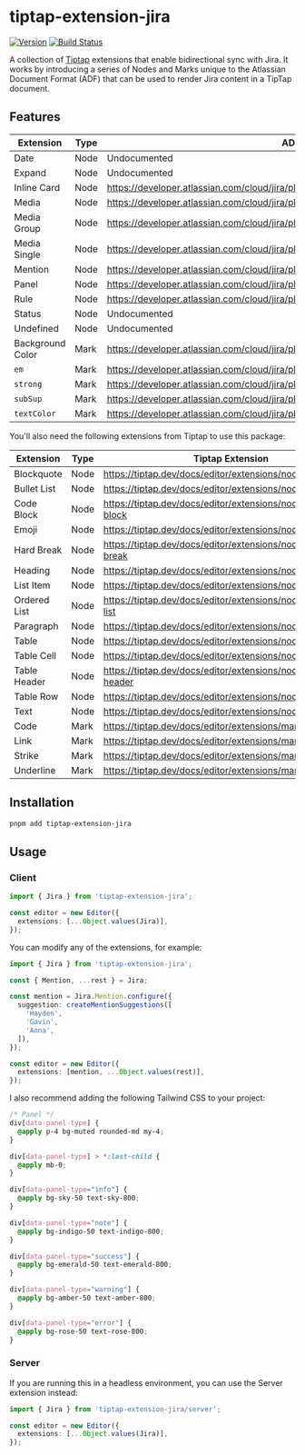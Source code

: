 # tiptap-extension-jira

[![Version](https://img.shields.io/npm/v/tiptap-extension-jira.svg)](https://www.npmjs.org/package/tiptap-extension-jira) [![Build Status](https://github.com/haydenbleasel/tiptap-extension-jira/actions/workflows/push.yml/badge.svg?branch=main)](https://github.com/haydenbleasel/tiptap-extension-jira/actions?query=branch%3Amain)

A collection of [Tiptap](https://tiptap.dev/) extensions that enable bidirectional sync with Jira. It works by introducing a series of Nodes and Marks unique to the Atlassian Document Format (ADF) that can be used to render Jira content in a TipTap document.

## Features

| Extension | Type | ADF Node |
|---------|------|---------|
| Date | Node | Undocumented |
| Expand | Node | Undocumented |
| Inline Card | Node | https://developer.atlassian.com/cloud/jira/platform/apis/document/nodes/inlineCard/ |
| Media | Node | https://developer.atlassian.com/cloud/jira/platform/apis/document/nodes/media/ |
| Media Group | Node | https://developer.atlassian.com/cloud/jira/platform/apis/document/nodes/mediaGroup/ |
| Media Single | Node | https://developer.atlassian.com/cloud/jira/platform/apis/document/nodes/mediaSingle/ |
| Mention | Node | https://developer.atlassian.com/cloud/jira/platform/apis/document/nodes/mention/ |
| Panel | Node | https://developer.atlassian.com/cloud/jira/platform/apis/document/nodes/panel/ |
| Rule | Node | https://developer.atlassian.com/cloud/jira/platform/apis/document/nodes/rule/ |
| Status | Node | Undocumented |
| Undefined | Node | Undocumented |
| Background Color | Mark | https://developer.atlassian.com/cloud/jira/platform/apis/document/marks/backgroundColor/ |
| `em` | Mark | https://developer.atlassian.com/cloud/jira/platform/apis/document/marks/em/ |
| `strong` | Mark | https://developer.atlassian.com/cloud/jira/platform/apis/document/marks/strong/ |
| `subSup` | Mark | https://developer.atlassian.com/cloud/jira/platform/apis/document/marks/subsup/ |
| `textColor` | Mark | https://developer.atlassian.com/cloud/jira/platform/apis/document/marks/textColor/ |

You'll also need the following extensions from Tiptap to use this package:

| Extension | Type | Tiptap Extension | ADF Node |
|---------|-------------|------|------|
| Blockquote | Node | https://tiptap.dev/docs/editor/extensions/nodes/blockquote | https://developer.atlassian.com/cloud/jira/platform/apis/document/nodes/blockquote/ |
| Bullet List | Node | https://tiptap.dev/docs/editor/extensions/nodes/bullet-list | https://developer.atlassian.com/cloud/jira/platform/apis/document/nodes/bulletList/ |
| Code Block | Node | https://tiptap.dev/docs/editor/extensions/nodes/code-block | https://developer.atlassian.com/cloud/jira/platform/apis/document/nodes/codeBlock/ |
| Emoji | Node | https://tiptap.dev/docs/editor/extensions/nodes/emoji | https://developer.atlassian.com/cloud/jira/platform/apis/document/nodes/emoji/ |
| Hard Break | Node | https://tiptap.dev/docs/editor/extensions/nodes/hard-break | https://developer.atlassian.com/cloud/jira/platform/apis/document/nodes/hardBreak/ |
| Heading | Node | https://tiptap.dev/docs/editor/extensions/nodes/heading | https://developer.atlassian.com/cloud/jira/platform/apis/document/nodes/heading/ |
| List Item | Node | https://tiptap.dev/docs/editor/extensions/nodes/list-item | https://developer.atlassian.com/cloud/jira/platform/apis/document/nodes/listItem/ |
| Ordered List | Node | https://tiptap.dev/docs/editor/extensions/nodes/ordered-list | https://developer.atlassian.com/cloud/jira/platform/apis/document/nodes/orderedList/ |
| Paragraph | Node | https://tiptap.dev/docs/editor/extensions/nodes/paragraph | https://developer.atlassian.com/cloud/jira/platform/apis/document/nodes/paragraph/ |
| Table | Node | https://tiptap.dev/docs/editor/extensions/nodes/table | https://developer.atlassian.com/cloud/jira/platform/apis/document/nodes/table/ |
| Table Cell | Node | https://tiptap.dev/docs/editor/extensions/nodes/table-cell | https://developer.atlassian.com/cloud/jira/platform/apis/document/nodes/table_cell/ |
| Table Header | Node | https://tiptap.dev/docs/editor/extensions/nodes/table-header | https://developer.atlassian.com/cloud/jira/platform/apis/document/nodes/table_header/ |
| Table Row | Node | https://tiptap.dev/docs/editor/extensions/nodes/table-row | https://developer.atlassian.com/cloud/jira/platform/apis/document/nodes/table_row/ |
| Text | Node | https://tiptap.dev/docs/editor/extensions/nodes/text | https://developer.atlassian.com/cloud/jira/platform/apis/document/nodes/text/ |
| Code | Mark | https://tiptap.dev/docs/editor/extensions/marks/code | https://developer.atlassian.com/cloud/jira/platform/apis/document/marks/code/ |
| Link | Mark | https://tiptap.dev/docs/editor/extensions/marks/link | https://developer.atlassian.com/cloud/jira/platform/apis/document/marks/link/ |
| Strike | Mark | https://tiptap.dev/docs/editor/extensions/marks/strike | https://developer.atlassian.com/cloud/jira/platform/apis/document/marks/strike/ |
| Underline | Mark | https://tiptap.dev/docs/editor/extensions/marks/underline | https://developer.atlassian.com/cloud/jira/platform/apis/document/marks/underline/ |

## Installation

```bash
pnpm add tiptap-extension-jira
```

## Usage

### Client

```ts
import { Jira } from 'tiptap-extension-jira';

const editor = new Editor({
  extensions: [...Object.values(Jira)],
});
```

You can modify any of the extensions, for example:

```ts
import { Jira } from 'tiptap-extension-jira';

const { Mention, ...rest } = Jira;

const mention = Jira.Mention.configure({
  suggestion: createMentionSuggestions([
    'Hayden',
    'Gavin',
    'Anna',
  ]),
});

const editor = new Editor({
  extensions: [mention, ...Object.values(rest)],
});
```

I also recommend adding the following Tailwind CSS to your project:

```css
/* Panel */
div[data-panel-type] {
  @apply p-4 bg-muted rounded-md my-4;
}

div[data-panel-type] > *:last-child {
  @apply mb-0;
}

div[data-panel-type="info"] {
  @apply bg-sky-50 text-sky-800;
}

div[data-panel-type="note"] {
  @apply bg-indigo-50 text-indigo-800;
}

div[data-panel-type="success"] {
  @apply bg-emerald-50 text-emerald-800;
}

div[data-panel-type="warning"] {
  @apply bg-amber-50 text-amber-800;
}

div[data-panel-type="error"] {
  @apply bg-rose-50 text-rose-800;
}
```

### Server

If you are running this in a headless environment, you can use the Server extension instead:

```ts
import { Jira } from 'tiptap-extension-jira/server';

const editor = new Editor({
  extensions: [...Object.values(Jira)],
});
```
